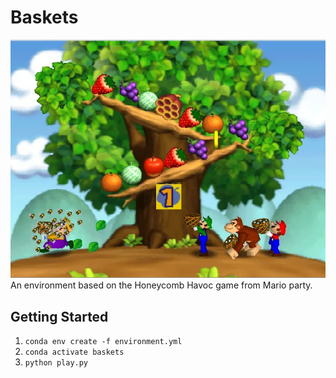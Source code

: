 # Baskets

![Honeycomb Havoc](./assets/Wario_Chased_Away.webp)
An environment based on the Honeycomb Havoc game from Mario party.

## Getting Started

1. `conda env create -f environment.yml`
2. `conda activate baskets`
3. `python play.py`
